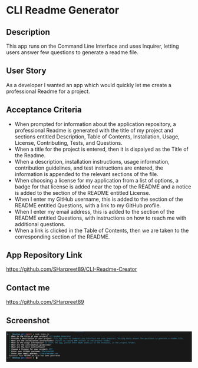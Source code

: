 # CLI Readme Generator

## Description

This app runs on the Command Line Interface and uses Inquirer, letting users answer few questions to generate a readme file.

## User Story

As a developer I wanted an app which would quickly let me create a professional Readme for a project.

## Acceptance Criteria

- When prompted for information about the application repository, a professional Readme is generated with the title of my project and sections entitled Description, Table of Contents, Installation, Usage, License, Contributing, Tests, and Questions.
- When a title for the project is entered, then it is dispalyed as the Title of the Readme.
- When a description, installation instructions, usage information, contribution guidelines, and test instructions are entered, the information is appended to the relevant sections of the file.
- When choosing a license for my application from a list of options, a badge for that license is added near the top of the README and a notice is added to the section of the README entitled License.
- When I enter my GitHub username, this is added to the section of the README entitled Questions, with a link to my GitHub profile.
- When I enter my email address, this is added to the section of the README entitled Questions, with instructions on how to reach me with additional questions.
- When a link is clicked in the Table of Contents, then we are taken to the corresponding section of the README.

## App Repository Link

https://github.com/SHarpreet89/CLI-Readme-Creator

## Contact me

https://github.com/SHarpreet89

## Screenshot

![Alt text](./assets/images/App%20Image.png)
